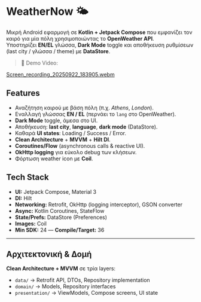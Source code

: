 # WeatherNow 🌤️

Μικρή Android εφαρμογή σε **Kotlin + Jetpack Compose** που εμφανίζει τον καιρό για μία πόλη χρησιμοποιώντας το **OpenWeather API**.  
Υποστηρίζει **EN/EL** γλώσσα, **Dark Mode** toggle και αποθήκευση ρυθμίσεων (last city / γλώσσα / theme) με **DataStore**.

> 🎥 Demo Video:

[Screen_recording_20250922_183905.webm](https://github.com/user-attachments/assets/a09e3b20-2537-44f8-b5b4-298dd828b72e)


## Features

- Αναζήτηση καιρού με βάση πόλη (π.χ. *Athens*, *London*).
- Εναλλαγή γλώσσας **EN / EL** (περνάει το `lang` στο OpenWeather).
- **Dark Mode** toggle, άμεσα στο UI.
- Αποθήκευση: **last city**, **language**, **dark mode** (DataStore).
- Καθαρά **UI states**: Loading / Success / Error.
- **Clean Architecture** + **MVVM** + **Hilt DI**.
- **Coroutines/Flow** (asynchronous calls & reactive UI).
- **OkHttp logging** για εύκολο debug των κλήσεων.
- Φόρτωση weather icon με **Coil**.

## Tech Stack

- **UI:** Jetpack Compose, Material 3  
- **DI:** Hilt  
- **Networking:** Retrofit, OkHttp (logging interceptor), GSON converter  
- **Async:** Kotlin Coroutines, StateFlow  
- **State/Prefs:** DataStore (Preferences)  
- **Images:** Coil  
- **Min SDK:** 24 — **Compile/Target:** 36  

---

## Αρχιτεκτονική & Δομή

**Clean Architecture + MVVM** σε τρία layers:

- `data/` → Retrofit API, DTOs, Repository implementation  
- `domain/` → Models, Repository interfaces  
- `presentation/` → ViewModels, Compose screens, UI state
